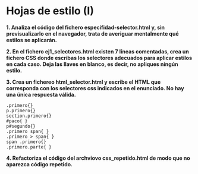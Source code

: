 # Hojas de estilo (I)

**1. Analiza el código del fichero especifidad-selector.html y, sin previsualizarlo en el navegador, trata de averiguar mentalmente qué estilos se aplicarán.**

**2. En el fichero ej1_selectores.html existen 7 líneas comentadas, crea un fichero CSS donde escribas los selectores adecuados para aplicar estilos en cada caso. Deja las llaves en blanco, es decir, no apliques ningún estilo.**

**3. Crea un fichereo html_selector.html y escribe el HTML que corresponda con los selectores css indicados en el enunciado. No hay una única respuesta válida.**

```
.primero{}
p.primero{}
section.primero{}
#paco{ }
p#segundo{}
.primero span{ }
.primero > span{ }
span .primero{}
.primero.parte{ }
```

**4. Refactoriza el código del archviovo css_repetido.html de modo que no aparezca código repetido.**
